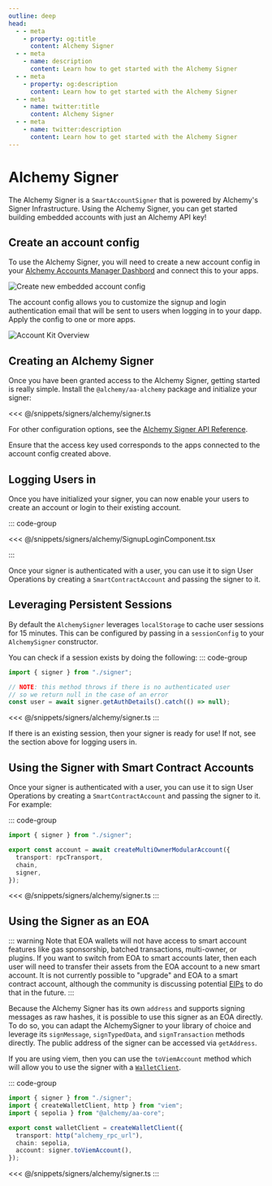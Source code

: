 ```yaml
---
outline: deep
head:
  - - meta
    - property: og:title
      content: Alchemy Signer
  - - meta
    - name: description
      content: Learn how to get started with the Alchemy Signer
  - - meta
    - property: og:description
      content: Learn how to get started with the Alchemy Signer
  - - meta
    - name: twitter:title
      content: Alchemy Signer
  - - meta
    - name: twitter:description
      content: Learn how to get started with the Alchemy Signer
---
```


# Alchemy Signer

The Alchemy Signer is a `SmartAccountSigner` that is powered by Alchemy's Signer Infrastructure. Using the Alchemy Signer, you can get started building embedded accounts with just an Alchemy API key!

## Create an account config

To use the Alchemy Signer, you will need to create a new account config in your [Alchemy Accounts Manager Dashbord](https://dashboard.alchemy.com/accounts/) and connect this to your apps.

<img src="/images/alchemy-accounts-dashboard.png" width="auto" height="auto" alt="Create new embedded account config" style="display: block; margin: auto;">

The account config allows you to customize the signup and login authentication email that will be sent to users when logging in to your dapp. Apply the config to one or more apps.

<img src="/images/create-account-config.png" width="auto" height="auto" alt="Account Kit Overview" style="display: block; margin: auto;">

## Creating an Alchemy Signer

Once you have been granted access to the Alchemy Signer, getting started is really simple. Install the `@alchemy/aa-alchemy` package and initialize your signer:

<<< @/snippets/signers/alchemy/signer.ts

For other configuration options, see the [Alchemy Signer API Reference](/packages/aa-alchemy/signer/overview).

Ensure that the access key used corresponds to the apps connected to the account config created above.

## Logging Users in

Once you have initialized your signer, you can now enable your users to create an account or login to their existing account.

::: code-group

<<< @/snippets/signers/alchemy/SignupLoginComponent.tsx

:::

Once your signer is authenticated with a user, you can use it to sign User Operations by creating a `SmartContractAccount` and passing the signer to it.

## Leveraging Persistent Sessions

By default the `AlchemySigner` leverages `localStorage` to cache user sessions for 15 minutes. This can be configured by passing in a `sessionConfig` to your `AlchemySigner` constructor.

You can check if a session exists by doing the following:
::: code-group

```ts
import { signer } from "./signer";

// NOTE: this method throws if there is no authenticated user
// so we return null in the case of an error
const user = await signer.getAuthDetails().catch(() => null);
```

<<< @/snippets/signers/alchemy/signer.ts
:::

If there is an existing session, then your signer is ready for use! If not, see the section above for logging users in.

## Using the Signer with Smart Contract Accounts

Once your signer is authenticated with a user, you can use it to sign User Operations by creating a `SmartContractAccount` and passing the signer to it. For example:

::: code-group

```ts
import { signer } from "./signer";

export const account = await createMultiOwnerModularAccount({
  transport: rpcTransport,
  chain,
  signer,
});
```

<<< @/snippets/signers/alchemy/signer.ts
:::

## Using the Signer as an EOA

::: warning
Note that EOA wallets will not have access to smart account features like gas sponsorship, batched transactions, multi-owner, or plugins. If you want to switch from EOA to smart accounts later, then each user will need to transfer their assets from the EOA account to a new smart account. It is not currently possible to "upgrade" and EOA to a smart contract account, although the community is discussing potential [EIPs](https://eips.ethereum.org/EIPS/eip-7377) to do that in the future.
:::

Because the Alchemy Signer has its own `address` and supports signing messages as raw hashes, it is possible to use this signer as an EOA directly. To do so, you can adapt the AlchemySigner to your library of choice and leverage its `signMessage`, `signTypedData`, and `signTransaction` methods directly. The public address of the signer can be accessed via `getAddress`.

If you are using viem, then you can use the `toViemAccount` method which will allow you to use the signer with a [`WalletClient`](https://viem.sh/docs/clients/wallet#local-accounts-private-key-mnemonic-etc).

::: code-group

```ts
import { signer } from "./signer";
import { createWalletClient, http } from "viem";
import { sepolia } from "@alchemy/aa-core";

export const walletClient = createWalletClient({
  transport: http("alchemy_rpc_url"),
  chain: sepolia,
  account: signer.toViemAccount(),
});
```

<<< @/snippets/signers/alchemy/signer.ts
:::
